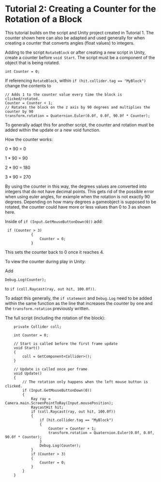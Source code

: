 # Tutorial 2: Creating a Counter for the Rotation of a Block

This tutorial builds on the script and Unity project created in Tutorial 1. The counter shown here can also be adapted and used generally for when creating a counter that converts angles (float values) to integers. 

Adding to the script `RotateBlock` or after creating a new script in Unity, create a counter before `void Start`. The script must be a component of the object that is being rotated.
```
int Counter = 0;
```
If referencing `RotateBlock`, within `if (hit.collider.tag == "MyBlock")` change the contents to
```
// Adds 1 to the counter value every time the block is clicked/rotated.
Counter = Counter + 1;
// Rotates the block on the z axis by 90 degrees and multiplies the counter by 90
transform.rotation = Quaternion.Euler(0.0f, 0.0f, 90.0f * Counter);
```
To generally adapt this for another script, the counter and rotation must be added within the update or a new void function.

How the counter works:

0 * 90 = 0

1 * 90 = 90

2 * 90 = 180

3 * 90 = 270

By using the counter in this way, the degrees values are converted into integers that do not have decimal points. This gets rid of the possible error when using euler angles, for example when the rotation is not exactly 90 degrees. Depending on how many degrees a gameobject is supposed to be rotated, the counter could have more or less values than 0 to 3 as shown here.

Inside of `if (Input.GetMouseButtonDown(0))` add:
```
 if (Counter > 3)
            {
                Counter = 0;
            }
```
This sets the counter back to 0 once it reaches 4.

To view the counter during play in Unity:

Add 
```
Debug.Log(Counter);
```
to `if (coll.Raycast(ray, out hit, 100.0f))`.

To adapt this generally, the `if statement` and `Debug.Log` need to be added within the same function as the line that increases the counter by one and the `transform.rotation` previously written.

The full script (including the rotation of the block):
```
    private Collider coll;

    int Counter = 0;

    // Start is called before the first frame update
    void Start()
    {
        coll = GetComponent<Collider>();
    }

    // Update is called once per frame
    void Update()
    {
        // The rotation only happens when the left mouse button is clicked.
        if (Input.GetMouseButtonDown(0))
        {
            Ray ray = Camera.main.ScreenPointToRay(Input.mousePosition);
            RaycastHit hit;
            if (coll.Raycast(ray, out hit, 100.0f))
            {
                if (hit.collider.tag == "MyBlock")
                {
                    Counter = Counter + 1;
                    transform.rotation = Quaternion.Euler(0.0f, 0.0f, 90.0f * Counter);
                }
                Debug.Log(Counter);
            }
            if (Counter > 3)
            {
                Counter = 0;
            }
        }
    }
    
